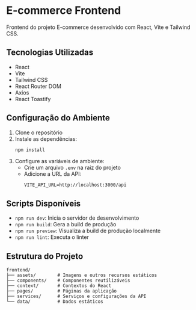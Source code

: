# E-commerce Frontend

Frontend do projeto E-commerce desenvolvido com React, Vite e Tailwind CSS.

## Tecnologias Utilizadas

- React
- Vite
- Tailwind CSS
- React Router DOM
- Axios
- React Toastify

## Configuração do Ambiente

1. Clone o repositório
2. Instale as dependências:
   ```bash
   npm install
   ```
3. Configure as variáveis de ambiente:
   - Crie um arquivo `.env` na raiz do projeto
   - Adicione a URL da API:
     ```
     VITE_API_URL=http://localhost:3000/api
     ```

## Scripts Disponíveis

- `npm run dev`: Inicia o servidor de desenvolvimento
- `npm run build`: Gera a build de produção
- `npm run preview`: Visualiza a build de produção localmente
- `npm run lint`: Executa o linter

## Estrutura do Projeto

```
frontend/
├── assets/        # Imagens e outros recursos estáticos
├── components/    # Componentes reutilizáveis
├── context/       # Contextos do React
├── pages/         # Páginas da aplicação
├── services/      # Serviços e configurações da API
└── data/          # Dados estáticos
``` 